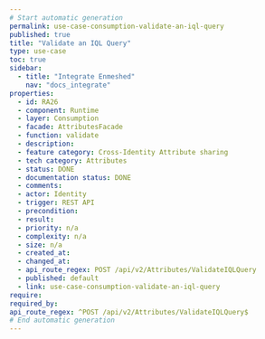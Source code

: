 ```yaml
---
# Start automatic generation
permalink: use-case-consumption-validate-an-iql-query
published: true
title: "Validate an IQL Query"
type: use-case
toc: true
sidebar:
  - title: "Integrate Enmeshed"
    nav: "docs_integrate"
properties:
  - id: RA26
  - component: Runtime
  - layer: Consumption
  - facade: AttributesFacade
  - function: validate
  - description:
  - feature category: Cross-Identity Attribute sharing
  - tech category: Attributes
  - status: DONE
  - documentation status: DONE
  - comments:
  - actor: Identity
  - trigger: REST API
  - precondition:
  - result:
  - priority: n/a
  - complexity: n/a
  - size: n/a
  - created_at:
  - changed_at:
  - api_route_regex: POST /api/v2/Attributes/ValidateIQLQuery
  - published: default
  - link: use-case-consumption-validate-an-iql-query
require:
required_by:
api_route_regex: ^POST /api/v2/Attributes/ValidateIQLQuery$
# End automatic generation
---
```

